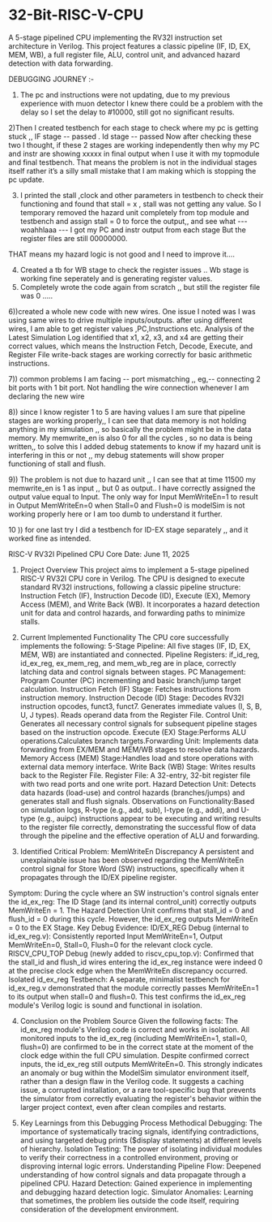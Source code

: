 # 32-Bit-RISC-V-CPU
A 5-stage pipelined CPU implementing the RV32I instruction set architecture in Verilog. This project features a classic pipeline (IF, ID, EX, MEM, WB), a full register file, ALU, control unit, and advanced hazard detection with data forwarding. 


DEBUGGING JOURNEY :-

1) The pc and instructions were not updating, due to my previous experience with muon detector I knew there could be a problem with the delay so I set the delay to #10000, still  got no significant results.

2)Then I created testbench for each stage to check where my pc is getting stuck ,, 
         IF stage -- passed .
         Id stage -- passed 
Now after checking these two I thought, if these 2 stages are working independently then why my PC and instr are showing xxxxx in final output when I use it with my topmodule and final testbench.  That means the problem is not in the individual stages itself rather it’s a silly small mistake that I am making which is stopping the pc update.

3) I printed the stall ,clock and other parameters in testbench to check their functioning and found that stall = x , stall was not getting any value.  So I temporary removed the hazard unit completely from top module and testbench and assign stall = 0 to force the output,, and see what --- woahhlaaa --- I got my PC and instr output from each stage 
But the register files are still 00000000.
 
THAT means my hazard logic is not good and I need to improve it…. 
	
4)  Created a tb for WB stage to check the register issues .. Wb stage is working fine seperately and is generating register values. 
5) Completely wrote the code again from scratch ,, but still the register file was 0 ….. 


6))created a whole new code with new wires. One issue I noted was I was using same wires to drive multiple inputs/outputs. after using different wires, I am able  to get register values ,PC,Instructions etc.
Analysis of the Latest Simulation Log
identified that x1, x2, x3, and x4 are getting their correct values, which means the Instruction Fetch, Decode, Execute, and Register File write-back stages are working correctly for basic arithmetic instructions.

7)) common problems I am facing --
port mismatching ,, eg,-- connecting 2 bit ports with 1 bit port.
Not handling the wire connection whenever I am declaring the new wire 


8)) since I know register 1 to 5 are having values I am sure that pipeline stages are working properly,, I can see that data memory is not holding anything in my simulation ,, so basically the problem might be in the data memory.
My memwrite_en is also 0 for all the cycles , so no data is being written,, to solve this I added debug statements to know if my hazard unit is interfering in this or not ,, my debug statements will show proper functioning of stall and flush.

9)) The problem is not due to hazard unit ,, I can see that at time 11500 my memwrite_en is 1 as input ,, but 0 as output..
I have correctly assigned the output value equal to Input.
The only way for Input MemWriteEn=1 to result in Output MemWriteEn=0 when Stall=0 and Flush=0 is modelSim is not working properly here or I am too dumb to understand it further.

10 )) for one last try I did a testbench for ID-EX stage separately ,, and it worked fine as intended.



RISC-V RV32I Pipelined CPU Core 
Date: June 11, 2025

1. Project Overview
This project aims to implement a 5-stage pipelined RISC-V RV32I CPU core in Verilog. The CPU is designed to execute standard RV32I instructions, following a classic pipeline structure: Instruction Fetch (IF), Instruction Decode (ID), Execute (EX), Memory Access (MEM), and Write Back (WB). It incorporates a hazard detection unit for data and control hazards, and forwarding paths to minimize stalls.

2. Current Implemented Functionality
The CPU core successfully implements the following:
5-Stage Pipeline: All five stages (IF, ID, EX, MEM, WB) are instantiated and connected.
Pipeline Registers: if_id_reg, id_ex_reg, ex_mem_reg, and mem_wb_reg are in place, correctly latching data and control signals between stages.
PC Management: Program Counter (PC) incrementing and basic branch/jump target calculation.
Instruction Fetch (IF) Stage: Fetches instructions from instruction memory.
Instruction Decode (ID) Stage: Decodes RV32I instruction opcodes, funct3, funct7.
Generates immediate values (I, S, B, U, J types).
Reads operand data from the Register File.
Control Unit: Generates all necessary control signals for subsequent pipeline stages based on the instruction opcode.
Execute (EX) Stage:Performs ALU operations.Calculates branch targets.Forwarding Unit: Implements data forwarding from EX/MEM and MEM/WB stages to resolve data hazards.
Memory Access (MEM) Stage:Handles load and store operations with external data memory interface.
Write Back (WB) Stage: Writes results back to the Register File.
Register File: A 32-entry, 32-bit register file with two read ports and one write port.
Hazard Detection Unit: Detects data hazards (load-use) and control hazards (branches/jumps) and generates stall and flush signals.
Observations on Functionality:Based on simulation logs, R-type (e.g., add, sub), I-type (e.g., addi), and U-type (e.g., auipc) instructions appear to be executing and writing results to the register file correctly, demonstrating the successful flow of data through the pipeline and the effective operation of ALU and forwarding.

3. Identified Critical Problem: MemWriteEn Discrepancy
A persistent and unexplainable issue has been observed regarding the MemWriteEn control signal for Store Word (SW) instructions, specifically when it propagates through the ID/EX pipeline register.

Symptom:
During the cycle where an SW instruction's control signals enter the id_ex_reg:
The ID Stage (and its internal control_unit) correctly outputs MemWriteEn = 1.
The Hazard Detection Unit confirms that stall_id = 0 and flush_id = 0 during this cycle.
However, the id_ex_reg outputs MemWriteEn = 0 to the EX Stage.
Key Debug Evidence:
ID/EX_REG Debug (internal to id_ex_reg.v): Consistently reported Input MemWriteEn=1, Output MemWriteEn=0, Stall=0, Flush=0 for the relevant clock cycle.
RISCV_CPU_TOP Debug (newly added to riscv_cpu_top.v): Confirmed that the stall_id and flush_id wires entering the id_ex_reg instance were indeed 0 at the precise clock edge when the MemWriteEn discrepancy occurred.
Isolated id_ex_reg Testbench: A separate, minimalist testbench for id_ex_reg.v demonstrated that the module correctly passes MemWriteEn=1 to its output when stall=0 and flush=0. This test confirms the id_ex_reg module's Verilog logic is sound and functional in isolation.


4. Conclusion on the Problem Source
Given the following facts:
The id_ex_reg module's Verilog code is correct and works in isolation.
All monitored inputs to the id_ex_reg (including MemWriteEn=1, stall=0, flush=0) are confirmed to be in the correct state at the moment of the clock edge within the full CPU simulation.
Despite confirmed correct inputs, the id_ex_reg still outputs MemWriteEn=0.
This strongly indicates an anomaly or bug within the ModelSim simulator environment itself, rather than a design flaw in the Verilog code. It suggests a caching issue, a corrupted installation, or a rare tool-specific bug that prevents the simulator from correctly evaluating the register's behavior within the larger project context, even after clean compiles and restarts.


6. Key Learnings from this Debugging Process
Methodical Debugging: The importance of systematically tracing signals, identifying contradictions, and using targeted debug prints ($display statements) at different levels of hierarchy.
Isolation Testing: The power of isolating individual modules to verify their correctness in a controlled environment, proving or disproving internal logic errors.
Understanding Pipeline Flow: Deepened understanding of how control signals and data propagate through a pipelined CPU.
Hazard Detection: Gained experience in implementing and debugging hazard detection logic.
Simulator Anomalies: Learning that sometimes, the problem lies outside the code itself, requiring consideration of the development environment.

